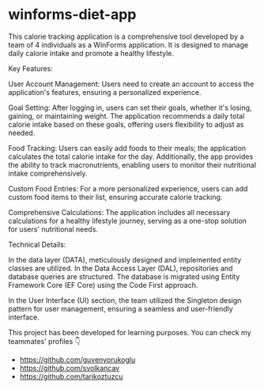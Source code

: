 # winforms-diet-app
This calorie tracking application is a comprehensive tool developed by a team of 4 individuals as a WinForms application. It is designed to manage daily calorie intake and promote a healthy lifestyle.

Key Features:

User Account Management: Users need to create an account to access the application's features, ensuring a personalized experience.

Goal Setting: After logging in, users can set their goals, whether it's losing, gaining, or maintaining weight. The application recommends a daily total calorie intake based on these goals, offering users flexibility to adjust as needed.

Food Tracking: Users can easily add foods to their meals; the application calculates the total calorie intake for the day. Additionally, the app provides the ability to track macronutrients, enabling users to monitor their nutritional intake comprehensively.

Custom Food Entries: For a more personalized experience, users can add custom food items to their list, ensuring accurate calorie tracking.

Comprehensive Calculations: The application includes all necessary calculations for a healthy lifestyle journey, serving as a one-stop solution for users' nutritional needs.

Technical Details:

In the data layer (DATA), meticulously designed and implemented entity classes are utilized. In the Data Access Layer (DAL), repositories and database queries are structured. The database is migrated using Entity Framework Core (EF Core) using the Code First approach.

In the User Interface (UI) section, the team utilized the Singleton design pattern for user management, ensuring a seamless and user-friendly interface.


This project has been developed for learning purposes. You can check my teammates' profiles 👇
- https://github.com/guvenyorukoglu
- https://github.com/svolkancav
- https://github.com/tarikoztuzcu
